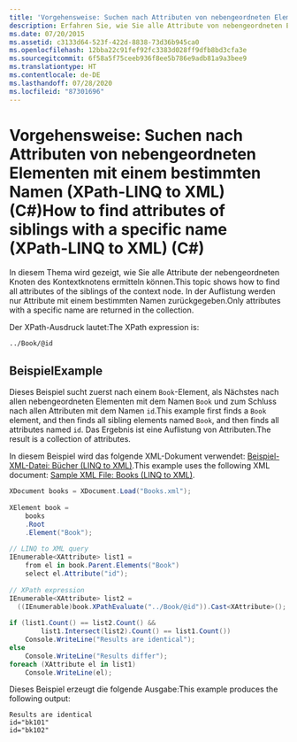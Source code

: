 ```yaml
---
title: 'Vorgehensweise: Suchen nach Attributen von nebengeordneten Elementen mit einem bestimmten Namen (XPath-LINQ to XML) (C#)'
description: Erfahren Sie, wie Sie alle Attribute von nebengeordneten Elementen des Kontextknotens suchen. Hier finden Sie ein Codebeispiel, das eine XML-Beispieldatei verwendet.
ms.date: 07/20/2015
ms.assetid: c3133d64-523f-422d-8838-73d36b945ca0
ms.openlocfilehash: 12bba22c91fef92fc3383d028ff9dfb8bd3cfa3e
ms.sourcegitcommit: 6f58a5f75ceeb936f8ee5b786e9adb81a9a3bee9
ms.translationtype: HT
ms.contentlocale: de-DE
ms.lasthandoff: 07/28/2020
ms.locfileid: "87301696"
---
```

# <a name="how-to-find-attributes-of-siblings-with-a-specific-name-xpath-linq-to-xml-c"></a><span data-ttu-id="e879d-104">Vorgehensweise: Suchen nach Attributen von nebengeordneten Elementen mit einem bestimmten Namen (XPath-LINQ to XML) (C#)</span><span class="sxs-lookup"><span data-stu-id="e879d-104">How to find attributes of siblings with a specific name (XPath-LINQ to XML) (C#)</span></span>
<span data-ttu-id="e879d-105">In diesem Thema wird gezeigt, wie Sie alle Attribute der nebengeordneten Knoten des Kontextknotens ermitteln können.</span><span class="sxs-lookup"><span data-stu-id="e879d-105">This topic shows how to find all attributes of the siblings of the context node.</span></span> <span data-ttu-id="e879d-106">In der Auflistung werden nur Attribute mit einem bestimmten Namen zurückgegeben.</span><span class="sxs-lookup"><span data-stu-id="e879d-106">Only attributes with a specific name are returned in the collection.</span></span>  
  
 <span data-ttu-id="e879d-107">Der XPath-Ausdruck lautet:</span><span class="sxs-lookup"><span data-stu-id="e879d-107">The XPath expression is:</span></span>  
  
 `../Book/@id`  
  
## <a name="example"></a><span data-ttu-id="e879d-108">Beispiel</span><span class="sxs-lookup"><span data-stu-id="e879d-108">Example</span></span>  
 <span data-ttu-id="e879d-109">Dieses Beispiel sucht zuerst nach einem `Book`-Element, als Nächstes nach allen nebengeordneten Elementen mit dem Namen `Book` und zum Schluss nach allen Attributen mit dem Namen `id`.</span><span class="sxs-lookup"><span data-stu-id="e879d-109">This example first finds a `Book` element, and then finds all sibling elements named `Book`, and then finds all attributes named `id`.</span></span> <span data-ttu-id="e879d-110">Das Ergebnis ist eine Auflistung von Attributen.</span><span class="sxs-lookup"><span data-stu-id="e879d-110">The result is a collection of attributes.</span></span>  
  
 <span data-ttu-id="e879d-111">In diesem Beispiel wird das folgende XML-Dokument verwendet: [Beispiel-XML-Datei: Bücher (LINQ to XML)](./sample-xml-file-books-linq-to-xml.md).</span><span class="sxs-lookup"><span data-stu-id="e879d-111">This example uses the following XML document: [Sample XML File: Books (LINQ to XML)](./sample-xml-file-books-linq-to-xml.md).</span></span>  
  
```csharp  
XDocument books = XDocument.Load("Books.xml");  
  
XElement book =
    books  
    .Root  
    .Element("Book");  
  
// LINQ to XML query  
IEnumerable<XAttribute> list1 =  
    from el in book.Parent.Elements("Book")  
    select el.Attribute("id");  
  
// XPath expression  
IEnumerable<XAttribute> list2 =  
  ((IEnumerable)book.XPathEvaluate("../Book/@id")).Cast<XAttribute>();  
  
if (list1.Count() == list2.Count() &&  
        list1.Intersect(list2).Count() == list1.Count())  
    Console.WriteLine("Results are identical");  
else  
    Console.WriteLine("Results differ");  
foreach (XAttribute el in list1)  
    Console.WriteLine(el);  
```  
  
 <span data-ttu-id="e879d-112">Dieses Beispiel erzeugt die folgende Ausgabe:</span><span class="sxs-lookup"><span data-stu-id="e879d-112">This example produces the following output:</span></span>  
  
```output  
Results are identical  
id="bk101"  
id="bk102"  
```  
  